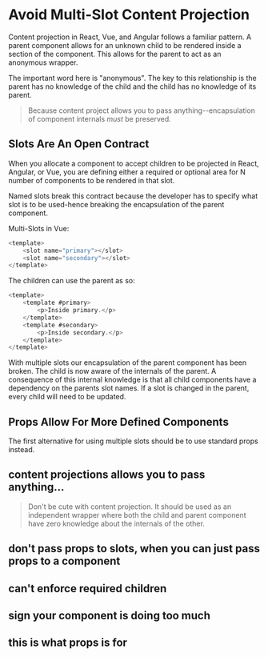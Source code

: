 # Avoid Multi-Slot Content Projection

Content projection in React, Vue, and Angular follows a familiar pattern. A parent component allows for an unknown child to be rendered inside a section of the component. This allows for the parent to act as an anonymous wrapper.

The important word here is "anonymous". The key to this relationship is the parent has no knowledge of the child and the child has no knowledge of its parent. 

> Because content project allows you to pass anything--encapsulation of component internals *must* be preserved.

## Slots Are An Open Contract

When you allocate a component to accept children to be projected in React, Angular, or Vue, you are defining either a required or optional area for N number of components to be rendered in that slot.

Named slots break this contract because the developer has to specify what slot is to be used-hence breaking the encapsulation of the parent component.

Multi-Slots in Vue:

```typescript
<template>
    <slot name="primary"></slot>
    <slot name="secondary"></slot>
</template>
```

The children can use the parent as so:

```typescript
<template>
    <template #primary>
        <p>Inside primary.</p>
    </template>
    <template #secondary>
        <p>Inside secondary.</p>
    </template>
</template>
```

With multiple slots our encapsulation of the parent component has been broken. The child is now aware of the internals of the parent. A consequence of this internal knowledge is that all child components have a dependency on the parents slot names. If a slot is changed in the parent, every child will need to be updated.

## Props Allow For More Defined Components

The first alternative for using multiple slots should be to use standard props instead. 

## content projections allows you to pass anything...

> Don't be cute with content projection. It should be used as an independent wrapper where both the child and parent component have zero knowledge about the internals of the other.

## don't pass props to slots, when you can just pass props to a component

## can't enforce required children

## sign your component is doing too much

## this is what props is for